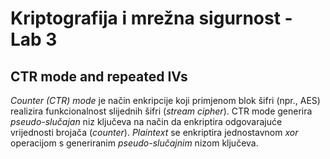 # **Kriptografija i mrežna sigurnost - Lab 3**

## CTR mode and repeated IVs

_Counter (CTR) mode_ je način enkripcije koji primjenom blok šifri (npr., AES) realizira funkcionalnost slijednih šifri (_stream cipher_). CTR mode generira _pseudo-slučajan_ niz ključeva na način da enkriptira odgovarajuće vrijednosti brojača (_counter_). _Plaintext_ se enkriptira jednostavnom _xor_ operacijom s generiranim _pseudo-slučajnim_ nizom ključeva.